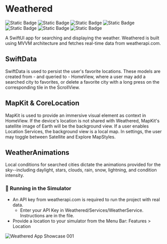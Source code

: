 # Weathered
![Static Badge](https://img.shields.io/badge/Swift-orange)
![Static Badge](https://img.shields.io/badge/SwiftUI-orange)
![Static Badge](https://img.shields.io/badge/SwiftData-orange)
![Static Badge](https://img.shields.io/badge/MapKit-green)
![Static Badge](https://img.shields.io/badge/CoreLocation-blue)
![Static Badge](https://img.shields.io/badge/WeatherAPI-gray)
![Static Badge](https://img.shields.io/badge/MVVM-gray)

A SwiftUI app for searching and displaying the weather. Weathered is built using MVVM architecture and fetches real-time data from weatherapi.com.

## SwiftData
SwiftData is used to persist the user's favorite locations. These models are created from - and queried to - HomeView, where a user may add a searched city to favorites, or delete a favorite city with a long press on the corresponding tile in the ScrollView.

## MapKit & CoreLocation
MapKit is used to provide an immersive visual element as context in HomeView. If the device's location is not shared with Weathered, MapKit's satellite image of Earth will be the background view. If a user enables Location Services, the background view is a local map. In settings, the user may toggle between Satellite and Explore MapStyles.

## WeatherAnimations
Local conditions for searched cities dictate the animations provided for the sky--including daylight, stars, clouds, rain, snow, lightning, and condition intensity.

### 📲 Running in the Simulator
* An API key from weatherapi.com is required to run the project with real data.
  * Enter your API Key in Weathered/Services/WeatherService. Instructions are in the file. 
* Provide a location to your simulator from the Menu Bar: Features > Location

![‎Weathered App Showcase ‎001](https://github.com/bodhichristian/Weathered/assets/110639779/df1743ff-6440-40eb-8ac6-530859df8af8)
